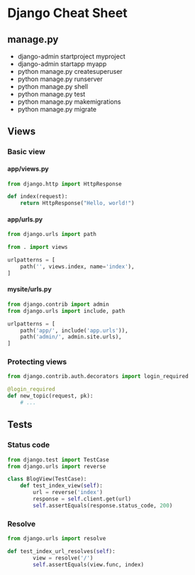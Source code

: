 # Django Cheat Sheet

## manage.py 

- django-admin startproject myproject
- django-admin startapp myapp
- python manage.py createsuperuser
- python manage.py runserver
- python manage.py shell
- python manage.py test
- python manage.py makemigrations
- python manage.py migrate

## Views

### Basic view

#### app/views.py
```python
from django.http import HttpResponse

def index(request):
    return HttpResponse("Hello, world!")
```

#### app/urls.py

```python
from django.urls import path

from . import views

urlpatterns = [
    path('', views.index, name='index'),
]
```

#### mysite/urls.py

```python
from django.contrib import admin
from django.urls import include, path

urlpatterns = [
    path('app/', include('app.urls')),
    path('admin/', admin.site.urls),
]
```

### Protecting views

```python
from django.contrib.auth.decorators import login_required

@login_required
def new_topic(request, pk):
    # ...
```

## Tests

### Status code
```python
from django.test import TestCase
from django.urls import reverse

class BlogView(TestCase):
    def test_index_view(self):
        url = reverse('index')
        response = self.client.get(url)
        self.assertEquals(response.status_code, 200)
```

### Resolve

```python
from django.urls import resolve

def test_index_url_resolves(self):
        view = resolve('/')
        self.assertEquals(view.func, index)
```